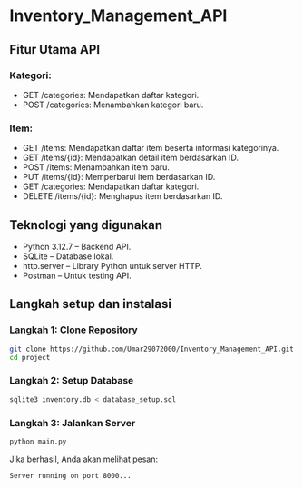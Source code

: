 # Inventory_Management_API

## Fitur Utama API

### Kategori:
- GET /categories: Mendapatkan daftar kategori.
- POST /categories: Menambahkan kategori baru.

### Item:
- GET /items: Mendapatkan daftar item beserta informasi kategorinya.
- GET /items/{id}: Mendapatkan detail item berdasarkan ID.
- POST /items: Menambahkan item baru.
- PUT /items/{id}: Memperbarui item berdasarkan ID.
- GET /categories: Mendapatkan daftar kategori.
- DELETE /items/{id}: Menghapus item berdasarkan ID.

## Teknologi yang digunakan

- Python 3.12.7 – Backend API.
- SQLite – Database lokal.
- http.server – Library Python untuk server HTTP.
- Postman – Untuk testing API.

## Langkah setup dan instalasi

### Langkah 1: Clone Repository

```bash
git clone https://github.com/Umar29072000/Inventory_Management_API.git
cd project
```

### Langkah 2: Setup Database

```bash
sqlite3 inventory.db < database_setup.sql
```

### Langkah 3: Jalankan Server

```bash
python main.py
```

Jika berhasil, Anda akan melihat pesan:

```bash
Server running on port 8000...
```
